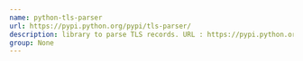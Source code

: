 ```yaml
---
name: python-tls-parser
url: https://pypi.python.org/pypi/tls-parser/
description: library to parse TLS records. URL : https://pypi.python.org/pypi/tls-parser/ Groups : None
group: None
---
```

